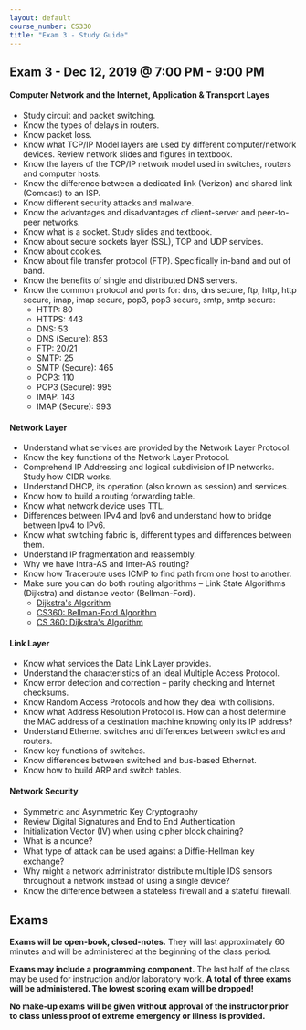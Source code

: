 ```yaml
---
layout: default
course_number: CS330
title: "Exam 3 - Study Guide"
---
```


Exam 3 - Dec 12, 2019 @ 7:00 PM - 9:00 PM
-----------------------

#### Computer Network and the Internet, Application & Transport Layes

  - Study circuit and packet switching.   
  - Know the types of delays in routers. 
  - Know packet loss.
  - Know what TCP/IP Model layers are used by different computer/network devices. Review network slides and figures in textbook. 
  - Know the layers of the TCP/IP network model used in switches, routers and computer hosts. 
  - Know the difference between a dedicated link (Verizon) and shared link (Comcast) to an ISP.
  - Know different security attacks and malware. 
  - Know the advantages and disadvantages of client-server and peer-to-peer networks. 
  - Know what is a socket. Study slides and textbook.
  - Know about secure sockets layer (SSL), TCP and UDP services. 
  - Know about cookies. 
  - Know about file transfer protocol (FTP). Specifically in-band and out of band.   
  - Know the benefits of single and distributed DNS servers. 
  - Know the common protocol and ports for: dns, dns secure, ftp, http, http secure, imap, imap secure, pop3, pop3 secure, smtp, smtp secure:
    - HTTP: 80
    - HTTPS: 443
    - DNS: 53
    - DNS (Secure): 853 
    - FTP: 20/21
    - SMTP: 25
    - SMTP (Secure): 465
    - POP3: 110
    - POP3 (Secure): 995
    - IMAP: 143
    - IMAP (Secure): 993

#### Network Layer
- Understand what services are provided by the Network Layer Protocol.
- Know the key functions of the Network Layer Protocol.  
- Comprehend IP Addressing and logical subdivision of IP networks. Study how CIDR works.
- Understand DHCP, its operation (also known as session) and services.
- Know how to build a routing forwarding table.
- Know what network device uses TTL.
- Differences between IPv4 and Ipv6 and understand how to bridge between Ipv4 to IPv6.
- Know what switching fabric is, different types and differences between them. 
- Understand IP fragmentation and reassembly.
- Why we have Intra-AS and Inter-AS routing?
- Know how Traceroute uses ICMP to find path from one host to another. 
- Make sure you can do both routing algorithms – Link State Algorithms (Dijkstra) and distance vector (Bellman-Ford).
  - [Dijkstra's Algorithm](../slides/lecture7_network_layer_internet_routing_awnsers.pdf)
  - [CS360: Bellman-Ford Algorithm](https://ycpcs.github.io/cs360-spring2019/lectures/lecture21.html)
  - [CS 360: Dijkstra's Algorithm](https://ycpcs.github.io/cs360-spring2019/lectures/lecture22.html)

#### Link Layer
- Know what services the Data Link Layer provides.
- Understand the characteristics of an ideal Multiple Access Protocol.
- Know error detection and correction – parity checking and Internet checksums.
- Know Random Access Protocols and how they deal with collisions. 
- Know what Address Resolution Protocol is. How can a host determine the MAC address of a destination machine knowing only its IP address?
- Understand Ethernet switches and differences between switches and routers.
- Know key functions of switches. 
- Know differences between switched and bus-based Ethernet.
- Know how to build ARP and switch tables. 

#### Network Security 
- Symmetric and Asymmetric Key Cryptography 
- Review Digital Signatures and End to End Authentication 
- Initialization Vector (IV) when using cipher block chaining?
- What is a nounce?
- What type of attack can be used against a Diﬃe-Hellman key exchange?
- Why might a network administrator distribute multiple IDS sensors throughout a network instead of using a single device?  
- Know the difference between a stateless ﬁrewall and a stateful ﬁrewall.


Exams
-----------------

<strong>Exams will be open-book, closed-notes.</strong> They will last approximately 60 minutes and will be administered at the beginning of the class period.

<strong>Exams may include a programming component.</strong> The last half of the class may be used for instruction and/or laboratory work. 
<strong>A total of three exams will be administered. The lowest scoring exam will be dropped!</strong>

<strong>No make-up exams will be given without approval of the instructor prior to class unless proof of extreme emergency or illness is provided.</strong>
